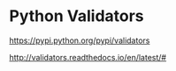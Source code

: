 # Python Validators

https://pypi.python.org/pypi/validators

http://validators.readthedocs.io/en/latest/#

